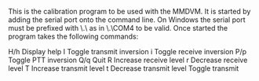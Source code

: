 This is the calibration program to be used with the MMDVM. It is started by
adding the serial port onto the command line. On Windows the serial port must be
prefixed with \\.\ as in \\.\COM4 to be valid. Once started the program takes
the following commands:

H/h				Display help
I					Toggle transmit inversion
i					Toggle receive inversion
P/p				Toggle PTT inversion
Q/q				Quit
R					Increase receive level
r					Decrease receive level
T					Increase transmit level
t					Decrease transmit level
<space>		Toggle transmit

